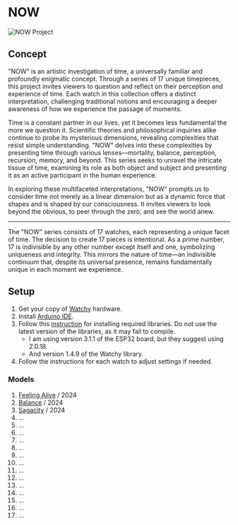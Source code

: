 # NOW

![NOW Project](img/now.png)

## Concept

"NOW" is an artistic investigation of time, a universally familiar and profoundly enigmatic concept. Through a series of 17 unique timepieces, this project invites viewers to question and reflect on their perception and experience of time. Each watch in this collection offers a distinct interpretation, challenging traditional notions and encouraging a deeper awareness of how we experience the passage of moments.

Time is a constant partner in our lives, yet it becomes less fundamental the more we question it.  Scientific theories and philosophical inquiries alike continue to probe its mysterious dimensions, revealing complexities that resist simple understanding. "NOW" delves into these complexities by presenting time through various lenses—mortality, balance, perception, recursion, memory, and beyond. This series seeks to unravel the intricate tissue of time, examining its role as both object and subject and presenting it as an active participant in the human experience.

In exploring these multifaceted interpretations, "NOW" prompts us to consider time not merely as a linear dimension but as a dynamic force that shapes and is shaped by our consciousness. It invites viewers to look beyond the obvious, to peer through the zero, and see the world anew.

---

The "NOW" series consists of 17 watches, each representing a unique facet of time. The decision to create 17 pieces is intentional. As a prime number, 17 is indivisible by any other number except itself and one, symbolizing uniqueness and integrity. This mirrors the nature of time—an indivisible continuum that, despite its universal presence, remains fundamentally unique in each moment we experience.

## Setup

1. Get your copy of [Watchy](https://watchy.sqfmi.com/) hardware.
2. Install [Arduino IDE](https://www.arduino.cc/).
3. Follow this [instruction](https://watchy.sqfmi.com/docs/getting-started) for installing required libraries. Do not use the latest version of the libraries, as it may fail to compile.
    - I am using version 3.1.1 of the ESP32 board, but they suggest using 2.0.18.
    - And version 1.4.9 of the Watchy library.
4. Follow the instructions for each watch to adjust settings if needed.

### Models
1. [Feeling Alive](/01_FeelingAlive/) / 2024
2. [Balance](/02_Balance/) / 2024
3. [Sagacity](/03_Sagacity/) / 2024
4. ...
5. ...
6. ...
7. ...
8. ...
9. ...
10. ...
11. ...
12. ...
13. ...
14. ...
15. ...
16. ...
17. ...

